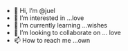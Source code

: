 - 👋 Hi, I’m @juel
- 👀 I’m interested in ...love
- 🌱 I’m currently learning ...wishes 
- 💞️ I’m looking to collaborate on ... love 
- 📫 How to reach me ...own
<!---
Jewelrana2life/Jewelrana2life is a ✨ special ✨ repository because its `README.md` (this file) appears on your GitHub profile.
You can click the Preview link to take a look at your changes.
--->
